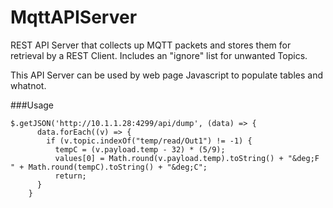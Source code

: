 # MqttAPIServer
REST API Server that collects up MQTT packets and stores them for retrieval by a REST Client. Includes an "ignore" list for unwanted Topics.

This API Server can be used by web page Javascript to populate tables and whatnot.

###Usage

	$.getJSON('http://10.1.1.28:4299/api/dump', (data) => {
          data.forEach((v) => {
            if (v.topic.indexOf("temp/read/Out1") != -1) {
              tempC = (v.payload.temp - 32) * (5/9);
              values[0] = Math.round(v.payload.temp).toString() + "&deg;F " + Math.round(tempC).toString() + "&deg;C";
              return;
          }
        }

